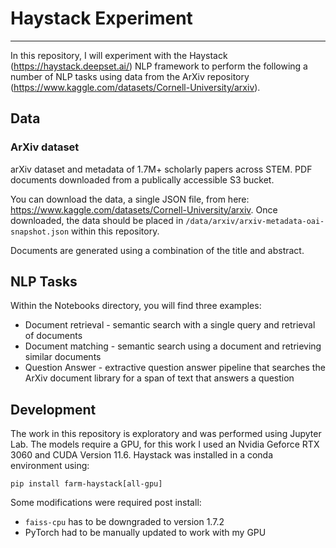 # Haystack Experiment

---

In this repository, I will experiment with the Haystack (https://haystack.deepset.ai/) NLP framework to perform the following a number of NLP tasks using data from the ArXiv repository (https://www.kaggle.com/datasets/Cornell-University/arxiv).

## Data

### ArXiv dataset

arXiv dataset and metadata of 1.7M+ scholarly papers across STEM. PDF documents downloaded from a publically accessible S3 bucket.

You can download the data, a single JSON file, from here: https://www.kaggle.com/datasets/Cornell-University/arxiv. Once downloaded, the data should be placed in `/data/arxiv/arxiv-metadata-oai-snapshot.json` within this repository.

Documents are generated using a combination of the title and abstract.

## NLP Tasks

Within the Notebooks directory, you will find three examples:

* Document retrieval - semantic search with a single query and retrieval of documents
* Document matching - semantic search using a document and retrieving similar documents
* Question Answer - extractive question answer pipeline that searches the ArXiv document library for a span of text that answers a question


## Development

The work in this repository is exploratory and was performed using Jupyter Lab. The models require a GPU, for this work I used an Nvidia Geforce RTX 3060 and CUDA Version 11.6. Haystack was installed in a conda environment using:

```console
pip install farm-haystack[all-gpu]
```

Some modifications were required post install:

* `faiss-cpu` has to be downgraded to version 1.7.2
* PyTorch had to be manually updated to work with my GPU

